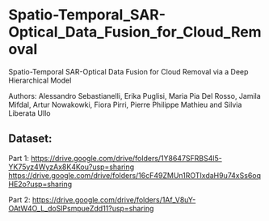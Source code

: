 # Spatio-Temporal_SAR-Optical_Data_Fusion_for_Cloud_Removal
Spatio-Temporal SAR-Optical Data Fusion for Cloud Removal via a Deep Hierarchical Model


Authors: Alessandro Sebastianelli, Erika Puglisi, Maria Pia Del Rosso, Jamila Mifdal, Artur Nowakowki, Fiora Pirri, Pierre Philippe Mathieu and Silvia Liberata Ullo

## Dataset:
Part 1:
https://drive.google.com/drive/folders/1Y8647SFRBS4l5-YK75yz4WyzAx8K4Kou?usp=sharing
https://drive.google.com/drive/folders/16cF49ZMUn1ROTIxdaH9u74xSs6oqHE2o?usp=sharing

Part 2:
https://drive.google.com/drive/folders/1Af_V8uY-OAtW4O_L_doSlPsmpueZdd11?usp=sharing
